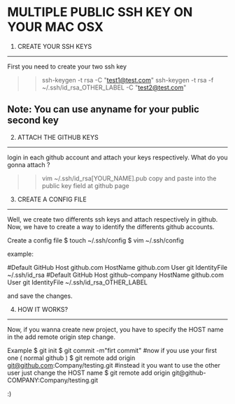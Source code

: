 MULTIPLE PUBLIC SSH KEY ON YOUR MAC OSX
=======================================

1. CREATE YOUR SSH KEYS
-----------------------
First you need to create your two ssh key

  >> ssh-keygen -t rsa -C "test1@test.com"
  >> ssh-keygen -t rsa -f ~/.ssh/id_rsa_OTHER_LABEL -C "test2@test.com"

Note: You can use anyname for your public second key
----

2. ATTACH THE GITHUB KEYS
-------------------------

login in each github account and attach your keys respectively.
What do you gonna attach ?

  >> vim ~/.ssh/id_rsa[YOUR_NAME].pub
copy and paste into the public key field at github page

3. CREATE A CONFIG FILE
-----------------------
Well, we create two differents ssh keys and attach respectively in github.
Now, we have to create a way to identify the differents github accounts.

  Create a config file
   $ touch ~/.ssh/config
   $ vim ~/.ssh/config

example:

#Default GitHub
Host github.com
  HostName github.com
  User git
  IdentityFile ~/.ssh/id_rsa
#Default GitHub
Host github-company
  HostName github.com
  User git
  IdentityFile ~/.ssh/id_rsa_OTHER_LABEL

and save the changes.

4. HOW IT WORKS?
----------------

Now, if you wanna create new project, you have to specify the HOST name in the
add remote origin step change.

Example
    $ git init
    $ git commit -m"firt commit"
#now if you use your first one ( normal github )
    $ git remote add origin git@github.com:Company/testing.git
#instead it you want to use the other user just change the HOST name
    $ git remote add origin git@github-COMPANY:Company/testing.git

:)

